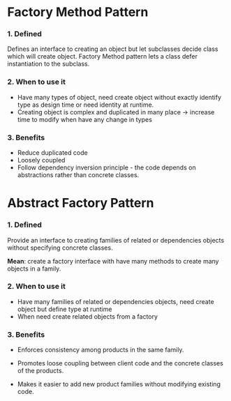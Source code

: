 # Factory Method Pattern

### 1. Defined

Defines an interface to creating an object but let subclasses decide class which will create object. Factory Method
pattern lets a class defer instantiation to the subclass.

### 2. When to use it

* Have many types of object, need create object without exactly identify type as design time or need identity at
  runtime.
* Creating object is complex and duplicated in many place -> increase time to modify when have any change in types

### 3. Benefits

* Reduce duplicated code
* Loosely coupled
* Follow dependency inversion principle - the code depends on abstractions rather than concrete classes.

# Abstract Factory Pattern

### 1. Defined

Provide an interface to creating families of related or dependencies objects without specifying concrete classes.

**Mean**: create a factory interface with have many methods to create many objects in a family.

### 2. When to use it

* Have many families of related or dependencies objects, need create object but define type at runtime
* When need create related objects from a factory

### 3. Benefits

* Enforces consistency among products in the same family.

* Promotes loose coupling between client code and the concrete classes of the products.

* Makes it easier to add new product families without modifying existing code.